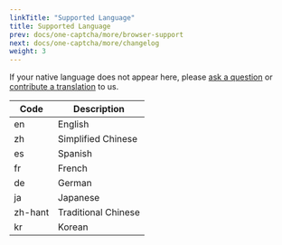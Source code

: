 ```yaml
---
linkTitle: "Supported Language"
title: Supported Language
prev: docs/one-captcha/more/browser-support
next: docs/one-captcha/more/changelog
weight: 3
---
```


If your native language does not appear here, please [ask a question](https://github.com/Dev-Huang1/Onr-Captcha/issues) or [contribute a translation](https://github.com/Dev-Huang1/One-Captcha/blob/main/0/api_test.js) to us.

| Code | Description |
| ---- | ----------- |
| en | English |
| zh | Simplified Chinese |
| es | Spanish |
| fr | French |
| de | German |
| ja | Japanese |
| zh-hant | Traditional Chinese |
| kr | Korean |
